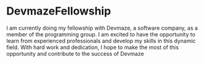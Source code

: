 # DevmazeFellowship

I am currently doing my fellowship with Devmaze, a software company, as a member of the programming group. I am excited to have the opportunity to learn from experienced professionals and develop my skills in this dynamic field. With hard work and dedication, I hope to make the most of this opportunity and contribute to the success of Devmaze
